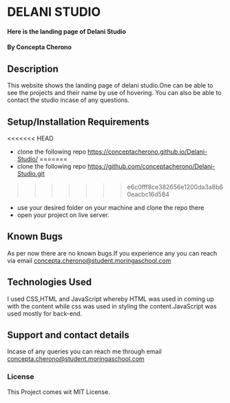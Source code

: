 # DELANI STUDIO
#### Here is the landing page of Delani Studio
#### By **Concepta Cherono**
## Description
This website shows the landing page of delani studio.One can be able to see
the projects and their name by use of hovering. You can also be able to
contact the studio incase of any questions.
## Setup/Installation Requirements
<<<<<<< HEAD
* clone the following repo https://conceptacherono.github.io/Delani-Studio/
=======
* clone the following repo https://github.com/conceptacherono/Delani-Studio.git
>>>>>>> e6c0fff8ce382656e1200da3a8b60eacbc16d584
* use your desired folder on your machine and clone
the repo there
* open your project on live server.

## Known Bugs
 As per now there are no known bugs.If you experience any you can reach via email concepta.cherono@student.moringaschool.com
## Technologies Used
I used CSS,HTML and JavaScript whereby HTML was used in coming up with the content while css was used in styling the content.JavaScript was used mostly for back-end.
## Support and contact details
Incase of any queries you can reach me through email concepta.cherono@student.moringaschool.com
### License
This Project comes wit MIT License. 
 
  

